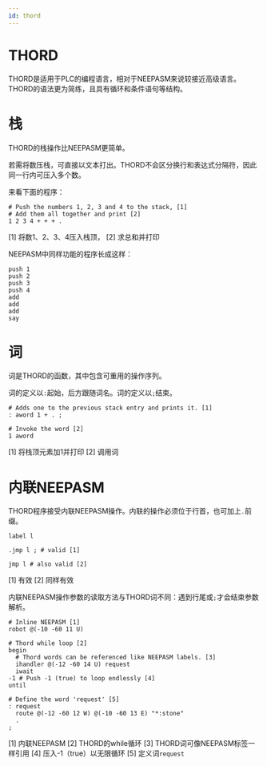 ```yaml
---
id: thord
---
```

# THORD

THORD是适用于PLC的编程语言，相对于NEEPASM来说较接近高级语言。THORD的语法更为简练，且具有循环和条件语句等结构。

# 栈

THORD的栈操作比NEEPASM更简单。

若需将数压栈，可直接以文本打出。THORD不会区分换行和表达式分隔符，因此同一行内可压入多个数。

来看下面的程序：

```
# Push the numbers 1, 2, 3 and 4 to the stack, [1]
# Add them all together and print [2]
1 2 3 4 + + + .
```
 [1] 将数1、2、3、4压入栈顶，
 [2] 求总和并打印

NEEPASM中同样功能的程序长成这样：

```
push 1
push 2
push 3
push 4
add
add
add
say
```

# 词

词是THORD的函数，其中包含可重用的操作序列。

词的定义以`:`起始，后方跟随词名。词的定义以`;`结束。

```
# Adds one to the previous stack entry and prints it. [1]
: aword 1 + . ;

# Invoke the word [2]
1 aword
```
 [1] 将栈顶元素加1并打印
 [2] 调用词

# 内联NEEPASM

THORD程序接受内联NEEPASM操作。内联的操作必须位于行首，也可加上`.`前缀。

```
label l

.jmp l ; # valid [1]

jmp l # also valid [2]
```
 [1] 有效
 [2] 同样有效

内联NEEPASM操作参数的读取方法与THORD词不同：遇到行尾或`;`才会结束参数解析。

```
# Inline NEEPASM [1]
robot @(-10 -60 11 U)

# Thord while loop [2]
begin
  # Thord words can be referenced like NEEPASM labels. [3]
  ihandler @(-12 -60 14 U) request
  iwait
-1 # Push -1 (true) to loop endlessly [4]
until 

# Define the word 'request' [5]
: request
  route @(-12 -60 12 W) @(-10 -60 13 E) "*:stone"  
  .
;
```
 [1] 内联NEEPASM
 [2] THORD的while循环
 [3] THORD词可像NEEPASM标签一样引用
 [4] 压入-1（true）以无限循环
 [5] 定义词`request`